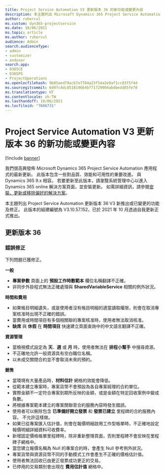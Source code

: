```yaml
---
title: Project Service Automation V3 更新版本 36 的新功能或變更內容
description: 本主題列出 Microsoft Dynamics 365 Project Service Automation 更新版本 36 V3 中可用的功能與修正。
author: ruhercul
ms.custom: dyn365-projectservice
ms.date: 10/06/2021
ms.topic: article
ms.author: ruhercul
audience: Admin
search.audienceType:
- admin
- customizer
- enduser
search.app:
- D365CE
- D365PS
- ProjectOperations
ms.openlocfilehash: 9b85aed79acb7e7784a23f54a2e9af1cc83f5f4d
ms.sourcegitcommit: 6d9fc4dc851814664bf71729904ab4bedd85fe70
ms.translationtype: HT
ms.contentlocale: zh-TW
ms.lasthandoff: 10/06/2021
ms.locfileid: "7606731"
---
```

# <a name="whats-new-or-changed-in-project-service-automation-update-release-36-v3"></a>Project Service Automation V3 更新版本 36 的新功能或變更內容

[!include [banner](../includes/psa-now-project-operations.md)]

我們很高興發佈 Microsoft Dynamics 365 Project Service Automation 應用程式的最新更新。 此版本包含一些對品質、效能和可用性的重要改進。 與 Dynamics 365 9.x 相容。 若要更新至此版本，請瀏覽系統管理中心以進入 Dynamics 365 online 解決方案頁面，並安裝更新。 如需詳細資訊，請參閱[安裝、更新或移除偏好的解決方案](/power-platform/admin/install-remove-preferred-solution)。

本主題列出 Project Service Automation 更新版本 36 V3 新推出或已變更的功能及修正。 此版本的組建編號為 V3.10.57.152，已於 2021 年 10 月透過自我更新正式推出。

## <a name="update-release-36"></a>更新版本 36

### <a name="bug-fixes"></a>錯誤修正

下列問題已獲修正。

**一般**
- **專案參數** 頁面上的 **預設工作時數範本** 欄位名稱翻譯不正確。
- 非同步外掛程式無法正確處理與 **SharedVariableService** 相關的例外狀況。

**時間和費用**
- 如果帳目明細遺失，或是使用者沒有帳目明細的適當讀取權限，則會在取消專案核准時出現不正確的錯誤。
- 當費用或時間項目有多個相關聯的專案核准時，使用者無法取消核准。
- **缺席** 與 **休假** 在 **時間項目** 快速建立頁面查詢中的中文語言翻譯不正確。

**資源管理**
- 當檢視模式設定為 **天**、**週** 或 **月** 時，使用者無法在 **排程小幫手** 中搜尋資源。
- 不正確地允許一般資源具有空白職位名稱。 
- 以未成交關閉合約並不會取消未來的預約。

**銷售**
- 當環境有大量產品時，**材料估計** 網格的效能會降低。
- 從範本建立專案時，專案貨幣不會預設為各自專案經理的合約單位。
- 實際金額不一定符合專案到期所反映的金額，或是金額在特定回收案例中變成負數。
- 將根據專案範本建立的專案關聯至合約服務內容時發生錯誤。
- 使用者可以刪除包含 **已準備好開立發票** 和 **發票已建立** 里程碑的合約服務內容。 不允許這樣做。
- 如果已從專案匯入估計值，則會在報價明細啟用工作型帳單時，不正確地設定報價明細詳細資料可收費率。
- 新增固定價格帳單里程碑時，除非重新整理頁面，否則里程碑不會反映在里程碑子網格中。
- 當您建立報價名稱為 Null 的專案合約時，會產生 Null 參考例外狀況。
- 專案貨幣與資源貨幣不同的手動模式工作會產生不正確的價格估計值。
- 使用者無法回收已由更正發票成功更正的交易。
- 已停用的交易類別會出現在 **費用估計值** 網格中。



